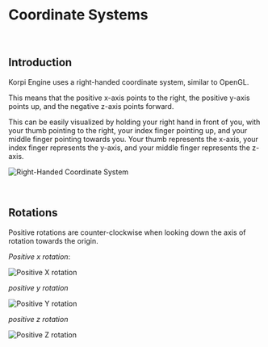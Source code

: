 
# Coordinate Systems

<br/>

## Introduction

Korpi Engine uses a right-handed coordinate system, similar to OpenGL.

This means that the positive x-axis points to the right, the positive y-axis points up, and the negative z-axis points forward.

This can be easily visualized by holding your right hand in front of you, with your thumb pointing to the right, your index finger pointing up, and your middle finger pointing towards you. Your thumb represents the x-axis, your index finger represents the y-axis, and your middle finger represents the z-axis.

![Right-Handed Coordinate System](https://learn.microsoft.com/en-us/windows/mixed-reality/design/images/004-coord-system-right-hand.png)

<br/>

## Rotations

Positive rotations are counter-clockwise when looking down the axis of rotation towards the origin.

*Positive x rotation*:

![Positive X rotation](https://www.evl.uic.edu/ralph/508S98/gif/rightx.gif)

*positive y rotation*

![Positive Y rotation](https://www.evl.uic.edu/ralph/508S98/gif/righty.gif)

*positive z rotation*

![Positive Z rotation](https://www.evl.uic.edu/ralph/508S98/gif/rightz.gif)
